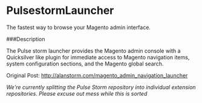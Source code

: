 PulsestormLauncher
==================

The fastest way to browse your Magento admin interface. 

###Description

The Pulse storm launcher provides the Magento admin console with a Quicksilver like plugin for immediate access to Magento navigation items, system configuration sections, and the Magento global search.

Original Post: http://alanstorm.com/magento_admin_navigation_launcher

*We're currently splitting the Pulse Storm repository into individual extension repositories.  Please excuse out mess while this is sorted*